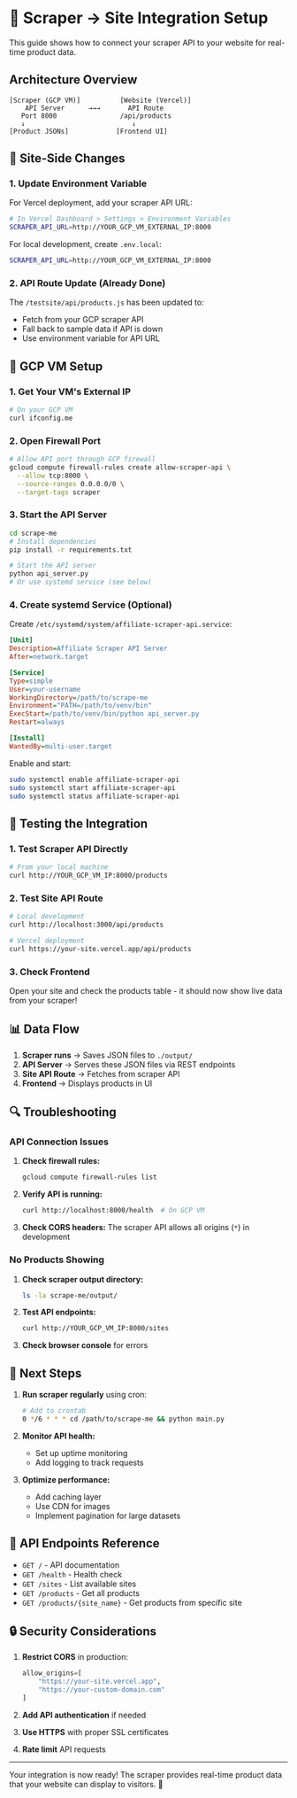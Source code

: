 # 🔗 Scraper → Site Integration Setup

This guide shows how to connect your scraper API to your website for real-time product data.

## Architecture Overview

```
[Scraper (GCP VM)]          [Website (Vercel)]
    API Server      →→→       API Route
   Port 8000                /api/products
   ↓                           ↓
[Product JSONs]            [Frontend UI]
```

## 📝 Site-Side Changes

### 1. Update Environment Variable

For Vercel deployment, add your scraper API URL:

```bash
# In Vercel Dashboard > Settings > Environment Variables
SCRAPER_API_URL=http://YOUR_GCP_VM_EXTERNAL_IP:8000
```

For local development, create `.env.local`:
```bash
SCRAPER_API_URL=http://YOUR_GCP_VM_EXTERNAL_IP:8000
```

### 2. API Route Update (Already Done)

The `/testsite/api/products.js` has been updated to:
- Fetch from your GCP scraper API
- Fall back to sample data if API is down
- Use environment variable for API URL

## 🚀 GCP VM Setup

### 1. Get Your VM's External IP

```bash
# On your GCP VM
curl ifconfig.me
```

### 2. Open Firewall Port

```bash
# Allow API port through GCP firewall
gcloud compute firewall-rules create allow-scraper-api \
  --allow tcp:8000 \
  --source-ranges 0.0.0.0/0 \
  --target-tags scraper
```

### 3. Start the API Server

```bash
cd scrape-me
# Install dependencies
pip install -r requirements.txt

# Start the API server
python api_server.py
# Or use systemd service (see below)
```

### 4. Create systemd Service (Optional)

Create `/etc/systemd/system/affiliate-scraper-api.service`:

```ini
[Unit]
Description=Affiliate Scraper API Server
After=network.target

[Service]
Type=simple
User=your-username
WorkingDirectory=/path/to/scrape-me
Environment="PATH=/path/to/venv/bin"
ExecStart=/path/to/venv/bin/python api_server.py
Restart=always

[Install]
WantedBy=multi-user.target
```

Enable and start:
```bash
sudo systemctl enable affiliate-scraper-api
sudo systemctl start affiliate-scraper-api
sudo systemctl status affiliate-scraper-api
```

## 🧪 Testing the Integration

### 1. Test Scraper API Directly

```bash
# From your local machine
curl http://YOUR_GCP_VM_IP:8000/products
```

### 2. Test Site API Route

```bash
# Local development
curl http://localhost:3000/api/products

# Vercel deployment
curl https://your-site.vercel.app/api/products
```

### 3. Check Frontend

Open your site and check the products table - it should now show live data from your scraper!

## 📊 Data Flow

1. **Scraper runs** → Saves JSON files to `./output/`
2. **API Server** → Serves these JSON files via REST endpoints
3. **Site API Route** → Fetches from scraper API
4. **Frontend** → Displays products in UI

## 🔍 Troubleshooting

### API Connection Issues

1. **Check firewall rules:**
   ```bash
   gcloud compute firewall-rules list
   ```

2. **Verify API is running:**
   ```bash
   curl http://localhost:8000/health  # On GCP VM
   ```

3. **Check CORS headers:**
   The scraper API allows all origins (`*`) in development

### No Products Showing

1. **Check scraper output directory:**
   ```bash
   ls -la scrape-me/output/
   ```

2. **Test API endpoints:**
   ```bash
   curl http://YOUR_GCP_VM_IP:8000/sites
   ```

3. **Check browser console** for errors

## 🎯 Next Steps

1. **Run scraper regularly** using cron:
   ```bash
   # Add to crontab
   0 */6 * * * cd /path/to/scrape-me && python main.py
   ```

2. **Monitor API health:**
   - Set up uptime monitoring
   - Add logging to track requests

3. **Optimize performance:**
   - Add caching layer
   - Use CDN for images
   - Implement pagination for large datasets

## 📱 API Endpoints Reference

- `GET /` - API documentation
- `GET /health` - Health check
- `GET /sites` - List available sites
- `GET /products` - Get all products
- `GET /products/{site_name}` - Get products from specific site

## 🔒 Security Considerations

1. **Restrict CORS** in production:
   ```python
   allow_origins=[
       "https://your-site.vercel.app",
       "https://your-custom-domain.com"
   ]
   ```

2. **Add API authentication** if needed
3. **Use HTTPS** with proper SSL certificates
4. **Rate limit** API requests

---

Your integration is now ready! The scraper provides real-time product data that your website can display to visitors. 🚀